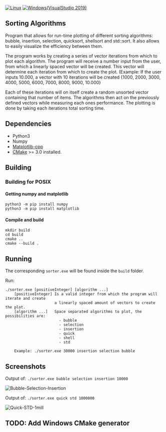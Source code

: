 [![Linux](https://github.com/MarcUbach/Sorting-Plot/actions/workflows/linux.yml/badge.svg)](https://github.com/MarcUbach/Sorting-Plot/actions/workflows/linux.yml)
[![Windows(VisualStudio 2019)](https://github.com/MarcUbach/Sorting-Plot/actions/workflows/windows.yml/badge.svg)](https://github.com/MarcUbach/Sorting-Plot/actions/workflows/windows.yml)

## Sorting Algorithms

Program that allows for run-time plotting of different sorting algorithms: bubble, insertion, selection, quicksort, shellsort and std::sort.
It also allows to easily visualize the efficiency between them.

The program works by creating a series of vector iterations from which to plot each algorithm. The program will receive a number input from the user, from which a linearly spaced vector will be created. This vector will determine each iteration from which to create the plot. 
(Example: If the user inputs 10.000, a vector with 10 iterations will be created {1000, 2000, 3000, 4000, 5000, 6000, 7000, 8000, 9000, 10.000}

Each of these iterations will on itself create a random unsorted vector containing that number of items. 
The algorithms then act on the previously defined vectors while measuring each ones performance. The plotting is done by taking each iterations total sorting time.

## Dependencies
- Python3
- Numpy
- [Matplotlib-cpp](https://github.com/lava/matplotlib-cpp)
- [CMake](https://github.com/Kitware/CMake) >= 3.0 installed.

## Building
### Building for POSIX
#### Getting numpy and matplotlib
```shell script
python3 -m pip install numpy
python3 -m pip install matplotlib
```
#### Compile and build
```shell script
mkdir build 
cd build
cmake ..
cmake --build .
```
## Running

The corresponding ```sorter.exe``` will be found inside the ```build``` folder.

Run:
```shell script
./sorter.exe [positiveInteger] [algorithm ...]
    [positiveInteger] Is a valid integer from which the program will iterate and create 
                      a linearly spaced amount of vectors to create the plot.
    [algorithm ...]   Space separated algorithms to plot, the possibilities are: 
                        - bubble 
                        - selection 
                        - insertion
                        - quick
                        - shell
                        - std
                        
    Example: ./sorter.exe 30000 insertion selection bubble
 ```
 
## Screenshots
Output of: ```./sorter.exe bubble selection insertion 10000```

![Bubble-Selection-Insertion](https://user-images.githubusercontent.com/25902186/150685829-765ba7f5-d492-42dc-93c4-82122c78dd07.png)

Output of: ```./sorter.exe quick std 1000000```

![Quick-STD-1mill](https://user-images.githubusercontent.com/25902186/150685864-831f5c47-554f-4ee8-8ce0-56a280f46dcb.png)

## TODO: Add Windows CMake generator
